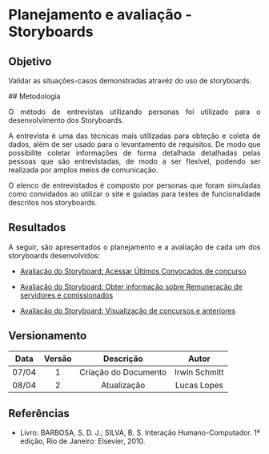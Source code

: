# Planejamento e avaliação - Storyboards

## Objetivo

<p align = "justify"> Validar as situações-casos  demonstradas atravéz do uso de storyboards.</p>
## Metodologia

<p align = "justify">O método de entrevistas utilizando personas foi utilizado para o desenvolvimento dos  Storyboards. </p>
<p align = "justify">A entrevista é uma das técnicas mais utilizadas para obteção e  coleta de dados, além de ser usado para  o levantamento de requisitos. De modo que possibilite coletar informações de forma detalhada detalhadas pelas pessoas que são entrevistadas, de modo a ser flexível, podendo ser realizada por amplos meios de comunicação.</p>
<p align = "justify">O elenco de entrevistados é composto por personas que foram simuladas como convidados ao utilizar o  site e guiadas  para testes de funcionalidade descritos nos storyboards.</p>

## Resultados

<p align = "justify">A seguir, são  apresentados o planejamento e a avaliação de cada um dos storyboards desenvolvidos:</p>

- <p><a href="../storyboard_1">Avaliação do Storyboard: Acessar Últimos Convocados de concurso</a></p>
- <p><a href="../storyboard_2">Avaliação do Storyboard: Obter informação sobre Remuneração de servidores e comissionados</a></p>
- <p><a href="../storyboard_3">Avaliação do Storyboard: Visualização de concursos e anteriores</a></p>

## Versionamento

| Data | Versão |           Descrição             |    Autor    |
|:----:|:------:|:-------------------------------:|:-----------:|
|07/04 |1     |     Criação do Documento        | Irwin Schmitt |
|08/04 |2     |     Atualização         | Lucas Lopes  |

## Referências
- Livro: BARBOSA, S. D. J.; SILVA, B. S. Interação Humano-Computador. 1ª edição, Rio de Janeiro: Elsevier, 2010.